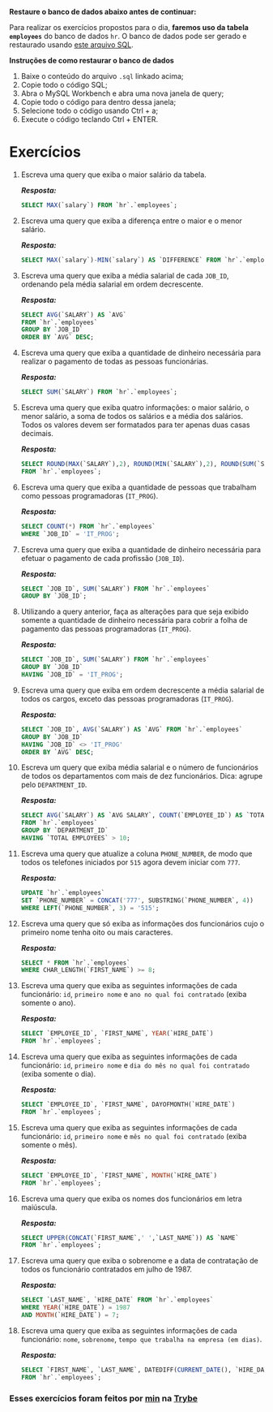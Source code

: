 __Restaure o banco de dados abaixo antes de continuar:__

Para realizar os exercícios propostos para o dia, __faremos uso da tabela `employees`__ do banco de dados `hr`. O banco de dados pode ser gerado e restaurado usando [este arquivo SQL](https://assets.app.betrybe.com/back-end/sql/hr-cebf8bc2a5bb252bc470ae28943604c6.sql).

__Instruções de como restaurar o banco de dados__

1. Baixe o conteúdo do arquivo `.sql` linkado acima;
2. Copie todo o código SQL;
3. Abra o MySQL Workbench e abra uma nova janela de query;
4. Copie todo o código para dentro dessa janela;
5. Selecione todo o código usando Ctrl + a;
6. Execute o código teclando Ctrl + ENTER.

# Exercícios

1. Escreva uma query que exiba o maior salário da tabela.

   __*Resposta:*__
   ```SQL
   SELECT MAX(`salary`) FROM `hr`.`employees`;
   ```

2. Escreva uma query que exiba a diferença entre o maior e o menor salário.

   __*Resposta:*__
   ```SQL
   SELECT MAX(`salary`)-MIN(`salary`) AS `DIFFERENCE` FROM `hr`.`employees`;
   ```

3. Escreva uma query que exiba a média salarial de cada `JOB_ID`, ordenando pela média salarial em ordem decrescente.

   __*Resposta:*__
   ```SQL
   SELECT AVG(`SALARY`) AS `AVG`
   FROM `hr`.`employees`
   GROUP BY `JOB_ID`
   ORDER BY `AVG` DESC;
   ```

4. Escreva uma query que exiba a quantidade de dinheiro necessária para realizar o pagamento de todas as pessoas funcionárias.

   __*Resposta:*__
   ```SQL
   SELECT SUM(`SALARY`) FROM `hr`.`employees`;
   ```

5. Escreva uma query que exiba quatro informações: o maior salário, o menor salário, a soma de todos os salários e a média dos salários. Todos os valores devem ser formatados para ter apenas duas casas decimais.

   __*Resposta:*__
   ```SQL
   SELECT ROUND(MAX(`SALARY`),2), ROUND(MIN(`SALARY`),2), ROUND(SUM(`SALARY`),2), ROUND(AVG(`SALARY`), 2)
   FROM `hr`.`employees`;
   ```

6. Escreva uma query que exiba a quantidade de pessoas que trabalham como pessoas programadoras (`IT_PROG`).

   __*Resposta:*__
   ```SQL
   SELECT COUNT(*) FROM `hr`.`employees`
   WHERE `JOB_ID` = 'IT_PROG';
   ```

7. Escreva uma query que exiba a quantidade de dinheiro necessária para efetuar o pagamento de cada profissão (`JOB_ID`).

   __*Resposta:*__
   ```SQL
   SELECT `JOB_ID`, SUM(`SALARY`) FROM `hr`.`employees`
   GROUP BY `JOB_ID`;
   ```

8. Utilizando a query anterior, faça as alterações para que seja exibido somente a quantidade de dinheiro necessária para cobrir a folha de pagamento das pessoas programadoras (`IT_PROG`).

   __*Resposta:*__
   ```SQL
   SELECT `JOB_ID`, SUM(`SALARY`) FROM `hr`.`employees`
   GROUP BY `JOB_ID`
   HAVING `JOB_ID` = 'IT_PROG';
   ```

9. Escreva uma query que exiba em ordem decrescente a média salarial de todos os cargos, exceto das pessoas programadoras (`IT_PROG`).

   __*Resposta:*__
   ```SQL
   SELECT `JOB_ID`, AVG(`SALARY`) AS `AVG` FROM `hr`.`employees`
   GROUP BY `JOB_ID`
   HAVING `JOB_ID` <> 'IT_PROG'
   ORDER BY `AVG` DESC;
   ```

10. Escreva um query que exiba média salarial e o número de funcionários de todos os departamentos com mais de dez funcionários. Dica: agrupe pelo `DEPARTMENT_ID`.

    __*Resposta:*__
    ```SQL
    SELECT AVG(`SALARY`) AS `AVG SALARY`, COUNT(`EMPLOYEE_ID`) AS `TOTAL EMPLOYEES`
    FROM `hr`.`employees`
    GROUP BY `DEPARTMENT_ID`
    HAVING `TOTAL EMPLOYEES` > 10;
    ```

11. Escreva uma query que atualize a coluna `PHONE_NUMBER`, de modo que todos os telefones iniciados por `515` agora devem iniciar com `777`.

    __*Resposta:*__
    ```SQL
    UPDATE `hr`.`employees`
    SET `PHONE_NUMBER` = CONCAT('777', SUBSTRING(`PHONE_NUMBER`, 4))
    WHERE LEFT(`PHONE_NUMBER`, 3) = '515';
    ```

12. Escreva uma query que só exiba as informações dos funcionários cujo o primeiro nome tenha oito ou mais caracteres.

    __*Resposta:*__
    ```SQL
    SELECT * FROM `hr`.`employees`
    WHERE CHAR_LENGTH(`FIRST_NAME`) >= 8;
    ```

13. Escreva uma query que exiba as seguintes informações de cada funcionário: `id`, `primeiro nome` e `ano no qual foi contratado` (exiba somente o ano).

    __*Resposta:*__
    ```SQL
    SELECT `EMPLOYEE_ID`, `FIRST_NAME`, YEAR(`HIRE_DATE`)
    FROM `hr`.`employees`;
    ```

14. Escreva uma query que exiba as seguintes informações de cada funcionário: `id`, `primeiro nome` e `dia do mês no qual foi contratado` (exiba somente o dia).

    __*Resposta:*__
    ```SQL
    SELECT `EMPLOYEE_ID`, `FIRST_NAME`, DAYOFMONTH(`HIRE_DATE`)
    FROM `hr`.`employees`;
    ```

15. Escreva uma query que exiba as seguintes informações de cada funcionário: `id`, `primeiro nome` e `mês no qual foi contratado` (exiba somente o mês).

    __*Resposta:*__
    ```SQL
    SELECT `EMPLOYEE_ID`, `FIRST_NAME`, MONTH(`HIRE_DATE`)
    FROM `hr`.`employees`;
    ```

16. Escreva uma query que exiba os nomes dos funcionários em letra maiúscula.

    __*Resposta:*__
    ```SQL
    SELECT UPPER(CONCAT(`FIRST_NAME`,' ',`LAST_NAME`)) AS `NAME`
    FROM `hr`.`employees`;
    ```

17. Escreva uma query que exiba o sobrenome e a data de contratação de todos os funcionário contratados em julho de 1987.

    __*Resposta:*__
    ```SQL
    SELECT `LAST_NAME`, `HIRE_DATE` FROM `hr`.`employees`
    WHERE YEAR(`HIRE_DATE`) = 1987
    AND MONTH(`HIRE_DATE`) = 7;
    ```

18. Escreva uma query que exiba as seguintes informações de cada funcionário: `nome`, `sobrenome`, `tempo que trabalha na empresa (em dias)`.

    __*Resposta:*__
    ```SQL
    SELECT `FIRST_NAME`, `LAST_NAME`, DATEDIFF(CURRENT_DATE(), `HIRE_DATE`)
    FROM `hr`.`employees`;
    ```

### Esses exercícios foram feitos por [min](https://www.linkedin.com/in/jonathanrei5/) na [Trybe](https://www.betrybe.com/)
